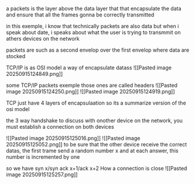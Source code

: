 a packets is the layer above the data layer that that encapsulate the data and ensure that all the frames gonna be correctly transmitted 

in this exemple, i know that technically packets are also data but when i speak about date, i speaks about what the user is trying to transmmit on athers devices on the network 

packets are such as a second envelop over the first envelop where data are stocked

TCP/IP is as OSI model a way of encapsulate datass
![[Pasted image 20250915124849.png]]

some TCP/IP packets exemple those ones are called headers
![[Pasted image 20250915124250.png]]
![[Pasted image 20250915124919.png]]

 TCP just have 4 layers of encapsulaation so its a summarize version of the osi model

the 3 way handshake
to discuss with onother device on the network, you must establish a connection on both devices



![[Pasted image 20250915125016.png]]
![[Pasted image 20250915125052.png]]
to be sure that the other device receive the correct datas, the first trame send a random number x and at each answer, this number is incremented by one 

so we have syn x/syn ack x+1/ack x+2
How a connection is close
![[Pasted image 20250915125257.png]]